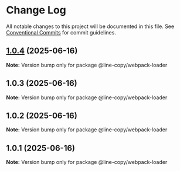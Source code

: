 # Change Log

All notable changes to this project will be documented in this file.
See [Conventional Commits](https://conventionalcommits.org) for commit guidelines.

## [1.0.4](https://github.com/hnlzwaq/line-copy/compare/v1.0.3...v1.0.4) (2025-06-16)

**Note:** Version bump only for package @line-copy/webpack-loader





## 1.0.3 (2025-06-16)

**Note:** Version bump only for package @line-copy/webpack-loader





## 1.0.2 (2025-06-16)

**Note:** Version bump only for package @line-copy/webpack-loader





## 1.0.1 (2025-06-16)

**Note:** Version bump only for package @line-copy/webpack-loader
